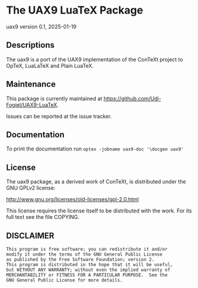 # The UAX9 LuaTeX Package
uax9 version 0.1, 2025-01-19

## Descriptions
The uax9 is a port of the UAX9 implementation of the ConTeXt project
to OpTeX, LuaLaTeX and Plain LuaTeX.

## Maintenance
This package is currently maintained at https://github.com/Udi-Fogiel/UAX9-LuaTeX.

Issues can be reported at the issue tracker.

## Documentation
To print the documentation run `optex -jobname uax9-doc '\docgen uax9'`

## License
The uax9 package, as a derived work of ConTeXt, is distributed under the GNU GPLv2 license:

http://www.gnu.org/licenses/old-licenses/gpl-2.0.html

This license requires the license itself to be distributed with the work.
For its full text see the file COPYING.

## DISCLAIMER

    This program is free software; you can redistribute it and/or
    modify it under the terms of the GNU General Public License
    as published by the Free Software Foundation; version 2.
    This program is distributed in the hope that it will be useful,
    but WITHOUT ANY WARRANTY; without even the implied warranty of
    MERCHANTABILITY or FITNESS FOR A PARTICULAR PURPOSE.  See the
    GNU General Public License for more details.
